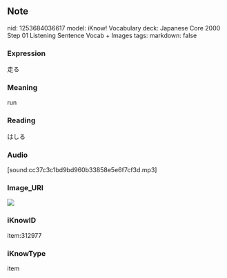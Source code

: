 ## Note
nid: 1253684036617
model: iKnow! Vocabulary
deck: Japanese Core 2000 Step 01 Listening Sentence Vocab + Images
tags: 
markdown: false

### Expression
走る

### Meaning
run

### Reading
はしる

### Audio
[sound:cc37c3c1bd9bd960b33858e5e6f7cf3d.mp3]

### Image_URI
<!DOCTYPE html>
<title></title>
<img src="9b154cc0e31c37021cc7296678b1ddbe.jpg">



### iKnowID
item:312977

### iKnowType
item
